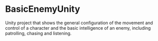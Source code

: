# BasicEnemyUnity
Unity project that shows the general configuration of the movement and control of a character and the basic intelligence of an enemy, including patrolling, chasing and listening.
